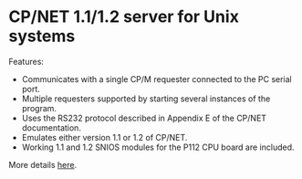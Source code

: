 # CP/NET 1.1/1.2 server for Unix systems

Features:

* Communicates with a single CP/M requester connected to the PC serial port.
* Multiple requesters supported by starting several instances of the program.
* Uses the RS232 protocol described in Appendix E of the CP/NET documentation.
* Emulates either version 1.1 or 1.2 of CP/NET.
* Working 1.1 and 1.2 SNIOS modules for the P112 CPU board are included.

More details [here](http://p112.sourceforge.net/index.php?cpnet).
